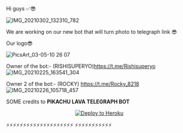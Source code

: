 Hi guys ✅😎

![IMG_20210302_132310_782](https://user-images.githubusercontent.com/73427470/110157548-4d82ed00-7e0e-11eb-99b3-187958b6a853.jpg)


We are working on our new bot that will turn photo to telegraph link 😎

Our logo😎

![PicsArt_03-05-10 26 07](https://user-images.githubusercontent.com/73427470/110157673-7b683180-7e0e-11eb-8b13-fec7f78ced15.jpg)

Owner of the bot:- (RISHISUPERYO)https://t.me/Rishisuperyo
![IMG_20210225_163541_304](https://user-images.githubusercontent.com/73427470/110157770-96d33c80-7e0e-11eb-9ae5-60423d62a6b7.jpg)

Owner 2 of the bot:- (ROCKY) https://t.me/Rocky_8218
![IMG_20210226_105718_457](https://user-images.githubusercontent.com/73427470/110158189-119c5780-7e0f-11eb-90e2-9f550cc5faeb.jpg)

SOME credits to **PIKACHU LAVA TELEGRAPH BOT**

<p align="center"><a href="https://heroku.com/deploy?template=https://github.com/akborana/RAVAN-TELEGRAPH"> <img src="https://www2.assets.heroku.com/assets/elements/elements-buttons-2-4867044559069b937ba0fd078f5604f310a49928bd1b59fb3d2f0ff96e0d97c8.svg" alt="Deploy to Heroku" /></a></p>




⚡⚡⚡⚡⚡⚡⚡⚡⚡⚡⚡⚡⚡⚡⚡⚡⚡⚡⚡⚡
⚡⚡⚡⚡⚡⚡⚡⚡⚡⚡⚡
